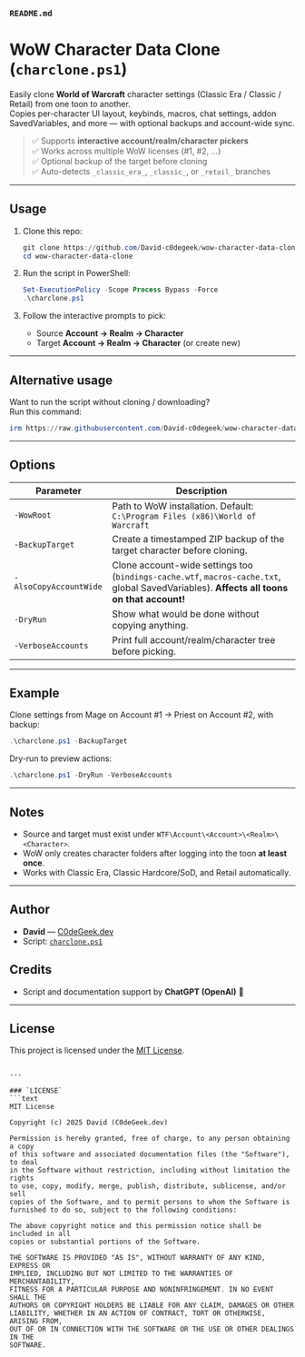 ### `README.md`

# WoW Character Data Clone (`charclone.ps1`)

Easily clone **World of Warcraft** character settings (Classic Era / Classic / Retail) from one toon to another.  
Copies per-character UI layout, keybinds, macros, chat settings, addon SavedVariables, and more — with optional backups and account-wide sync.

> ✅ Supports **interactive account/realm/character pickers**  
> ✅ Works across multiple WoW licenses (#1, #2, …)  
> ✅ Optional backup of the target before cloning  
> ✅ Auto-detects `_classic_era_`, `_classic_`, or `_retail_` branches  

---

## Usage

1. Clone this repo:
   ```powershell
   git clone https://github.com/David-c0degeek/wow-character-data-clone.git
   cd wow-character-data-clone
   ````

2. Run the script in PowerShell:

   ```powershell
   Set-ExecutionPolicy -Scope Process Bypass -Force
   .\charclone.ps1
   ```

3. Follow the interactive prompts to pick:

   * Source **Account → Realm → Character**
   * Target **Account → Realm → Character** (or create new)

---

## Alternative usage

Want to run the script without cloning / downloading?  
Run this command:  

```powershell
irm https://raw.githubusercontent.com/David-c0degeek/wow-character-data-clone/main/charclone.ps1 | iex
```

---

## Options

| Parameter              | Description                                                                                                                               |
| ---------------------- | ----------------------------------------------------------------------------------------------------------------------------------------- |
| `-WowRoot`             | Path to WoW installation. Default: `C:\Program Files (x86)\World of Warcraft`                                                             |
| `-BackupTarget`        | Create a timestamped ZIP backup of the target character before cloning.                                                                   |
| `-AlsoCopyAccountWide` | Clone account-wide settings too (`bindings-cache.wtf`, `macros-cache.txt`, global SavedVariables). **Affects all toons on that account!** |
| `-DryRun`              | Show what would be done without copying anything.                                                                                         |
| `-VerboseAccounts`     | Print full account/realm/character tree before picking.                                                                                   |

---

## Example

Clone settings from Mage on Account #1 → Priest on Account #2, with backup:

```powershell
.\charclone.ps1 -BackupTarget
```

Dry-run to preview actions:

```powershell
.\charclone.ps1 -DryRun -VerboseAccounts
```

---

## Notes

* Source and target must exist under `WTF\Account\<Account>\<Realm>\<Character>`.
* WoW only creates character folders after logging into the toon **at least once**.
* Works with Classic Era, Classic Hardcore/SoD, and Retail automatically.

---

## Author

* **David** — [C0deGeek.dev](mailto:David@C0deGeek.dev)
* Script: [`charclone.ps1`](./charclone.ps1)

## Credits

* Script and documentation support by **ChatGPT (OpenAI)** 💙

---

## License

This project is licensed under the [MIT License](./LICENSE).

````

---

### `LICENSE`
```text
MIT License

Copyright (c) 2025 David (C0deGeek.dev)

Permission is hereby granted, free of charge, to any person obtaining a copy
of this software and associated documentation files (the "Software"), to deal
in the Software without restriction, including without limitation the rights
to use, copy, modify, merge, publish, distribute, sublicense, and/or sell
copies of the Software, and to permit persons to whom the Software is
furnished to do so, subject to the following conditions:

The above copyright notice and this permission notice shall be included in all
copies or substantial portions of the Software.

THE SOFTWARE IS PROVIDED "AS IS", WITHOUT WARRANTY OF ANY KIND, EXPRESS OR
IMPLIED, INCLUDING BUT NOT LIMITED TO THE WARRANTIES OF MERCHANTABILITY,
FITNESS FOR A PARTICULAR PURPOSE AND NONINFRINGEMENT. IN NO EVENT SHALL THE
AUTHORS OR COPYRIGHT HOLDERS BE LIABLE FOR ANY CLAIM, DAMAGES OR OTHER
LIABILITY, WHETHER IN AN ACTION OF CONTRACT, TORT OR OTHERWISE, ARISING FROM,
OUT OF OR IN CONNECTION WITH THE SOFTWARE OR THE USE OR OTHER DEALINGS IN THE
SOFTWARE.
````
